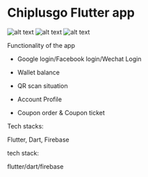 
# Chiplusgo Flutter app

![alt text](https://github.com/Rolemodel01291/chiplusgo-business-app/blob/master/blobs/client01.png?raw=true)
![alt text](https://github.com/Rolemodel01291/chiplusgo-business-app/blob/master/blobs/client02.png?raw=true)
![alt text](https://github.com/Rolemodel01291/chiplusgo-business-app/blob/master/blobs/client03.png?raw=true)

Functionality of the app

- Google login/Facebook login/Wechat Login

- Wallet balance

- QR scan situation

- Account Profile

- Coupon order & Coupon ticket

Tech stacks:

Flutter, Dart, Firebase

tech stack:

flutter/dart/firebase




